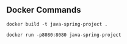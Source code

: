 ## Docker Commands

`docker build -t java-spring-project .`

`docker run -p8080:8080 java-spring-project`